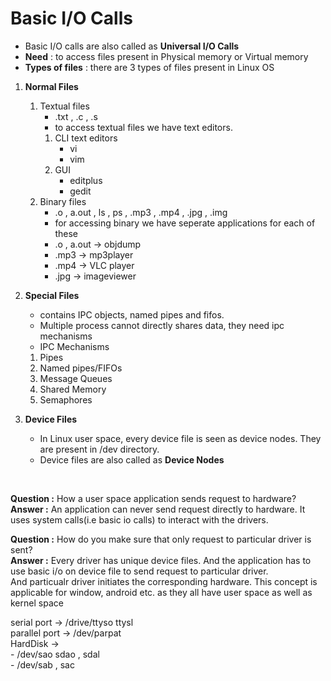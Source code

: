 # Basic I/O Calls

* Basic I/O calls are also called as **Universal I/O Calls**
* **Need** : to access files present in Physical memory or Virtual memory
* **Types of files** : there are 3 types of files present in Linux OS

1. **Normal Files** 
    1. Textual files
        - .txt , .c , .s
        - to access textual files we have text editors.
        1. CLI text editors
            - vi
            - vim
        2. GUI
            - editplus
            - gedit
    2. Binary files
        - .o , a.out , ls , ps , .mp3 , .mp4 , .jpg , .img
        - for accessing binary we have seperate applications for each of these
        - .o , a.out -> objdump
        - .mp3 -> mp3player
        - .mp4 -> VLC player
        - .jpg -> imageviewer

2. **Special Files**

    - contains IPC objects, named pipes and fifos.
    - Multiple process cannot directly shares data, they need ipc mechanisms
    - IPC Mechanisms
    1. Pipes
    2. Named pipes/FIFOs
    3. Message Queues
    4. Shared Memory
    5. Semaphores

3. **Device Files**
    - In Linux user space, every device file is seen as device nodes. They are present in /dev directory.
    - Device files are also called as **Device Nodes**
<br>

**Question :**  How a user space application sends request to hardware?<br>
**Answer :** An application can never send request directly to hardware. It uses system calls(i.e basic io calls) to interact with the drivers.

**Question :** How do you make sure that only request to particular driver is sent?<br>
**Answer :** Every driver has unique device files. And the application has to use basic i/o on device file to send request to particular driver. <br>
And particualr driver initiates the corresponding hardware. This concept is applicable for window, android etc. as they all have user space as well as kernel space

serial port -> /drive/ttyso ttysl<br>
parallel port -> /dev/parpat<br>
HardDisk -> <br>
    - /dev/sao sdao , sdal <br>
    - /dev/sab , sac<br>

